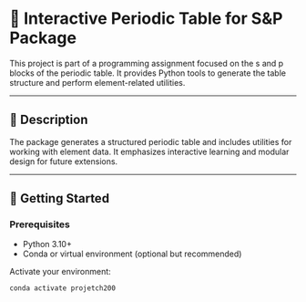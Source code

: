 # 🧪 Interactive Periodic Table for S&P Package

This project is part of a programming assignment focused on the s and p blocks of the periodic table. It provides Python tools to generate the table structure and perform element-related utilities.

---

## 📄 Description

The package generates a structured periodic table and includes utilities for working with element data. It emphasizes interactive learning and modular design for future extensions.

---

## 🚀 Getting Started

### Prerequisites

- Python 3.10+
- Conda or virtual environment (optional but recommended)

Activate your environment:

```bash
conda activate projetch200
